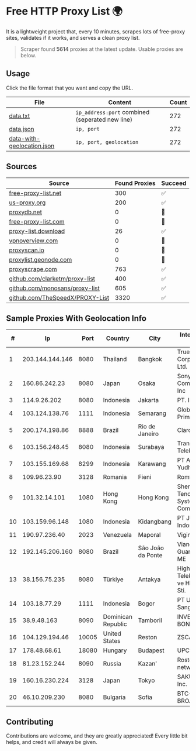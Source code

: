 
# Free HTTP Proxy List 🌍

It is a lightweight project that, every 10 minutes, scrapes lots of free-proxy sites, validates if it works, and serves a clean proxy list.


> Scraper found **5614** proxies at the latest update. Usable proxies are below.

## Usage

Click the file format that you want and copy the URL.


|File|Content|Count|
|----|-------|-----|
|[data.txt](https://raw.githubusercontent.com/themiralay/Proxy-List-World/master/data.txt)|`ip_address:port` combined (seperated new line)|272|
|[data.json](https://raw.githubusercontent.com/themiralay/Proxy-List-World/master/data.json)|`ip, port`|272|
|[data-with-geolocation.json](https://raw.githubusercontent.com/themiralay/Proxy-List-World/master/data-with-geolocation.json)|`ip, port, geolocation`|272|

## Sources

|Source|Found Proxies|Succeed|
|------|-------------|-------|
|[free-proxy-list.net](https://free-proxy-list.net)|300|✅|
|[us-proxy.org](https://www.us-proxy.org)|200|✅|
|[proxydb.net](http://proxydb.net)|0|🚫|
|[free-proxy-list.com](https://free-proxy-list.com/?page=&port=&type%5B%5D=http&type%5B%5D=https&up_time=0&search=Search)|0|🚫|
|[proxy-list.download](https://www.proxy-list.download/HTTP)|26|✅|
|[vpnoverview.com](https://vpnoverview.com/privacy/anonymous-browsing/free-proxy-servers)|0|🚫|
|[proxyscan.io](https://www.proxyscan.io)|0|🚫|
|[proxylist.geonode.com](https://proxylist.geonode.com/api/proxy-list?limit=300&page=1&sort_by=lastChecked&sort_type=desc&protocols=http,https)|0|🚫|
|[proxyscrape.com](https://api.proxyscrape.com/v2/?request=displayproxies&protocol=http&timeout=10000&country=all&ssl=all&anonymity=all)|763|✅|
|[github.com/clarketm/proxy-list](https://raw.githubusercontent.com/clarketm/proxy-list/master/proxy-list-raw.txt)|400|✅|
|[github.com/monosans/proxy-list](https://raw.githubusercontent.com/monosans/proxy-list/main/proxies/http.txt)|605|✅|
|[github.com/TheSpeedX/PROXY-List](https://raw.githubusercontent.com/TheSpeedX/PROXY-List/master/http.txt)|3320|✅|


## Sample Proxies With Geolocation Info

|#|Ip|Port|Country|City|Internet Service Provider|
|-|--|----|-------|----|-------------------------|
|1|203.144.144.146|8080|Thailand|Bangkok|True Internet Corporation CO. Ltd.|
|2|160.86.242.23|8080|Japan|Osaka|Sony Network Communications Inc|
|3|114.9.26.202|8080|Indonesia|Jakarta|PT. INDOSAT Tbk|
|4|103.124.138.76|1111|Indonesia|Semarang|Global Media Data Prima|
|5|200.174.198.86|8888|Brazil|Rio de Janeiro|Claro S.A|
|6|103.156.248.45|8080|Indonesia|Surabaya|Trans Media Telekomunikasi|
|7|103.155.169.68|8299|Indonesia|Karawang|PT Arozak Bima Yudho Sangkara|
|8|109.96.23.90|3128|Romania|Fieni|Romtelecom|
|9|101.32.14.101|1080|Hong Kong|Hong Kong|Shenzhen Tencent Computer Systems Company Limited|
|10|103.159.96.148|1080|Indonesia|Kidangbang|PT Jinde Grup Indonesia|
|11|190.97.236.40|2023|Venezuela|Maporal|Viginet C.A|
|12|192.145.206.160|8080|Brazil|São João da Ponte|Vianet Guaraciama Eireli ME|
|13|38.156.75.235|8080|Türkiye|Antakya|High Speed Telekomunikasyon ve Hab. Hiz. Ltd. Sti.|
|14|103.18.77.29|1111|Indonesia|Bogor|PT Usaha Adi Sanggoro|
|15|38.9.48.163|8090|Dominican Republic|Tamboril|INVERSIONES BONAFER, SRL|
|16|104.129.194.46|10005|United States|Reston|ZSCALER, INC.|
|17|178.48.68.61|18080|Hungary|Budapest|UPC|
|18|81.23.152.244|8090|Russia|Kazan'|Rostelecom networks|
|19|160.16.230.224|3128|Japan|Tokyo|SAKURA Internet Inc.|
|20|46.10.209.230|8080|Bulgaria|Sofia|BTC-BROADBAND|



## Contributing

Contributions are welcome, and they are greatly appreciated! Every
little bit helps, and credit will always be given.

